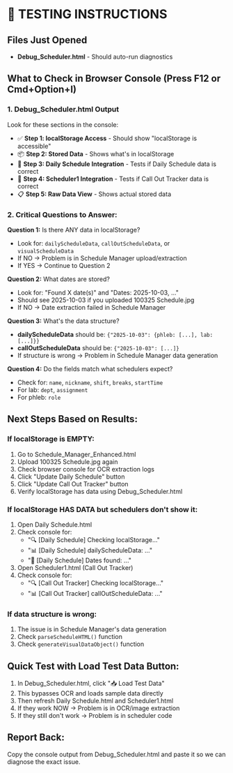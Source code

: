 # 🧪 TESTING INSTRUCTIONS

## Files Just Opened
- **Debug_Scheduler.html** - Should auto-run diagnostics

## What to Check in Browser Console (Press F12 or Cmd+Option+I)

### 1. Debug_Scheduler.html Output
Look for these sections in the console:
- ✅ **Step 1: localStorage Access** - Should show "localStorage is accessible"
- 📦 **Step 2: Stored Data** - Shows what's in localStorage
- 🧪 **Step 3: Daily Schedule Integration** - Tests if Daily Schedule data is correct
- 🧪 **Step 4: Scheduler1 Integration** - Tests if Call Out Tracker data is correct
- 📋 **Step 5: Raw Data View** - Shows actual stored data

### 2. Critical Questions to Answer:

**Question 1:** Is there ANY data in localStorage?
- Look for: `dailyScheduleData`, `callOutScheduleData`, or `visualScheduleData`
- If NO → Problem is in Schedule Manager upload/extraction
- If YES → Continue to Question 2

**Question 2:** What dates are stored?
- Look for: "Found X date(s)" and "Dates: 2025-10-03, ..."
- Should see 2025-10-03 if you uploaded 100325 Schedule.jpg
- If NO → Date extraction failed in Schedule Manager

**Question 3:** What's the data structure?
- **dailyScheduleData** should be: `{"2025-10-03": {phleb: [...], lab: [...]}}`
- **callOutScheduleData** should be: `{"2025-10-03": [...]}`
- If structure is wrong → Problem in Schedule Manager data generation

**Question 4:** Do the fields match what schedulers expect?
- Check for: `name`, `nickname`, `shift`, `breaks`, `startTime`
- For lab: `dept`, `assignment`
- For phleb: `role`

## Next Steps Based on Results:

### If localStorage is EMPTY:
1. Go to Schedule_Manager_Enhanced.html
2. Upload 100325 Schedule.jpg again
3. Check browser console for OCR extraction logs
4. Click "Update Daily Schedule" button
5. Click "Update Call Out Tracker" button
6. Verify localStorage has data using Debug_Scheduler.html

### If localStorage HAS DATA but schedulers don't show it:
1. Open Daily Schedule.html
2. Check console for:
   - "🔍 [Daily Schedule] Checking localStorage..."
   - "📊 [Daily Schedule] dailyScheduleData: ..."
   - "📅 [Daily Schedule] Dates found: ..."
3. Open Scheduler1.html (Call Out Tracker)
4. Check console for:
   - "🔍 [Call Out Tracker] Checking localStorage..."
   - "📊 [Call Out Tracker] callOutScheduleData: ..."

### If data structure is wrong:
1. The issue is in Schedule Manager's data generation
2. Check `parseScheduleHTML()` function
3. Check `generateVisualDataObject()` function

## Quick Test with Load Test Data Button:
1. In Debug_Scheduler.html, click "📥 Load Test Data"
2. This bypasses OCR and loads sample data directly
3. Then refresh Daily Schedule.html and Scheduler1.html
4. If they work NOW → Problem is in OCR/image extraction
5. If they still don't work → Problem is in scheduler code

## Report Back:
Copy the console output from Debug_Scheduler.html and paste it so we can diagnose the exact issue.
